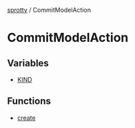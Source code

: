 
[sprotty](../globals) / CommitModelAction

# CommitModelAction

## Variables

- [KIND](../CommitModelAction.Variable.KIND)

## Functions

- [create](../CommitModelAction.Function.create)
